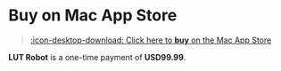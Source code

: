 # Buy on Mac App Store

> [:icon-desktop-download: Click here to **buy** on the Mac App Store](https://itunes.apple.com/us/app-bundle/id1717681153?mt=12)

**LUT Robot** is a one-time payment of **USD99.99**.